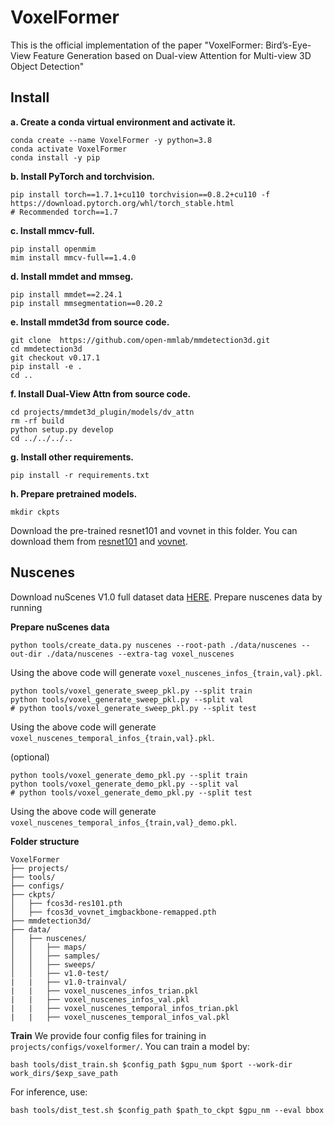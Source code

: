 # VoxelFormer

This is the official implementation of the paper "VoxelFormer: Bird’s-Eye-View Feature Generation based on Dual-view Attention for Multi-view 3D Object Detection"

## Install

**a. Create a conda virtual environment and activate it.**
```shell
conda create --name VoxelFormer -y python=3.8
conda activate VoxelFormer
conda install -y pip
```

**b. Install PyTorch and torchvision.**
```shell
pip install torch==1.7.1+cu110 torchvision==0.8.2+cu110 -f https://download.pytorch.org/whl/torch_stable.html
# Recommended torch==1.7
```

**c. Install mmcv-full.**
```shell
pip install openmim
mim install mmcv-full==1.4.0
```

**d. Install mmdet and mmseg.**
```shell
pip install mmdet==2.24.1
pip install mmsegmentation==0.20.2
```

**e. Install mmdet3d from source code.**
```shell
git clone  https://github.com/open-mmlab/mmdetection3d.git
cd mmdetection3d
git checkout v0.17.1
pip install -e .
cd ..
```

**f. Install Dual-View Attn from source code.**
```shell
cd projects/mmdet3d_plugin/models/dv_attn
rm -rf build
python setup.py develop
cd ../../../..
```

**g. Install other requirements.**
```shell
pip install -r requirements.txt
```

**h. Prepare pretrained models.**
```shell
mkdir ckpts
```
Download the pre-trained resnet101 and vovnet in this folder. You can download them from [resnet101](https://cloud.tsinghua.edu.cn/f/73197126b0f44d819112/?dl=1) and [vovnet](https://cloud.tsinghua.edu.cn/f/24666d097bc64f71ac7d/?dl=1).

## Nuscenes
Download nuScenes V1.0 full dataset data [HERE](https://www.nuscenes.org/download). Prepare nuscenes data by running

**Prepare nuScenes data**

```
python tools/create_data.py nuscenes --root-path ./data/nuscenes --out-dir ./data/nuscenes --extra-tag voxel_nuscenes
```
Using the above code will generate `voxel_nuscenes_infos_{train,val}.pkl`.

```
python tools/voxel_generate_sweep_pkl.py --split train
python tools/voxel_generate_sweep_pkl.py --split val
# python tools/voxel_generate_sweep_pkl.py --split test
```
Using the above code will generate `voxel_nuscenes_temporal_infos_{train,val}.pkl`.

(optional)
```
python tools/voxel_generate_demo_pkl.py --split train
python tools/voxel_generate_demo_pkl.py --split val
# python tools/voxel_generate_demo_pkl.py --split test
```
Using the above code will generate `voxel_nuscenes_temporal_infos_{train,val}_demo.pkl`.

**Folder structure**
```
VoxelFormer
├── projects/
├── tools/
├── configs/
├── ckpts/
│   ├── fcos3d-res101.pth
│   ├── fcos3d_vovnet_imgbackbone-remapped.pth
├── mmdetection3d/
├── data/
│   ├── nuscenes/
│   │   ├── maps/
│   │   ├── samples/
│   │   ├── sweeps/
│   │   ├── v1.0-test/
|   |   ├── v1.0-trainval/
|   |   ├── voxel_nuscenes_infos_trian.pkl
|   |   ├── voxel_nuscenes_infos_val.pkl
|   |   ├── voxel_nuscenes_temporal_infos_trian.pkl
|   |   ├── voxel_nuscenes_temporal_infos_val.pkl
```

**Train**
We provide four config files for training in `projects/configs/voxelformer/`. You can train a model by:
```
bash tools/dist_train.sh $config_path $gpu_num $port --work-dir work_dirs/$exp_save_path
```
For inference, use:
```
bash tools/dist_test.sh $config_path $path_to_ckpt $gpu_nm --eval bbox
```
